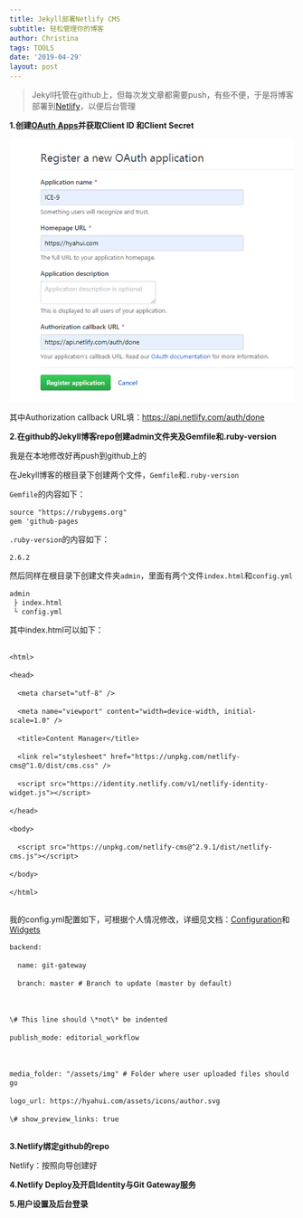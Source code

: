 ```yaml
---
title: Jekyll部署Netlify CMS
subtitle: 轻松管理你的博客
author: Christina
tags: TOOLS
date: '2019-04-29'
layout: post
---
```

> Jekyll托管在github上，但每次发文章都需要push，有些不便，于是将博客部署到[Netlify](https://app.netlify.com)，以便后台管理

**1.创建**[**OAuth Apps**](https://github.com/settings/developers)**并获取Client ID
和Client Secret**

![](/assets/img/2019-04-29_133258.png)

其中Authorization callback URL填：https://api.netlify.com/auth/done

**2.在github的Jekyll博客repo创建admin文件夹及Gemfile和.ruby-version**

我是在本地修改好再push到github上的

在Jekyll博客的根目录下创建两个文件，`Gemfile`和`.ruby-version`

`Gemfile`的内容如下：

<pre><code class="language-css">source "https://rubygems.org"
gem 'github-pages
</code></pre>

`.ruby-version`的内容如下：

<pre><code class="language-css">2.6.2</code></pre>

然后同样在根目录下创建文件夹`admin`，里面有两个文件`index.html`和`config.yml`

<pre><code class="language-css">admin
 ├ index.html
 └ config.yml
</code></pre>

其中index.html可以如下：

<pre><code class="language-css">
&lt;html&gt;

&lt;head&gt;

  &lt;meta charset="utf-8" /&gt;

  &lt;meta name="viewport" content="width=device-width, initial-scale=1.0" /&gt;

  &lt;title&gt;Content Manager&lt;/title&gt;

  &lt;link rel="stylesheet" href="https://unpkg.com/netlify-cms@^1.0/dist/cms.css" /&gt;

  &lt;script src="https://identity.netlify.com/v1/netlify-identity-widget.js"&gt;&lt;/script&gt;

&lt;/head&gt;

&lt;body&gt;

  &lt;script src="https://unpkg.com/netlify-cms@^2.9.1/dist/netlify-cms.js"&gt;&lt;/script&gt;

&lt;/body&gt;

&lt;/html&gt;

</code></pre>

我的config.yml配置如下，可根据个人情况修改，详细见文档：[Configuration](https://www.netlifycms.org/docs/configuration-options/#collections)和[Widgets](https://www.netlifycms.org/docs/widgets/)

<pre><code class="language-css">backend:

  name: git-gateway

  branch: master # Branch to update (master by default)



\# This line should \*not\* be indented

publish_mode: editorial_workflow



media_folder: "/assets/img" # Folder where user uploaded files should go

logo_url: https://hyahui.com/assets/icons/author.svg

\# show_preview_links: true

</code></pre>

**3.Netlify绑定github的repo**

Netlify：按照向导创建好

**4.Netlify Deploy及开启Identity与Git Gateway服务**

**5.用户设置及后台登录**
